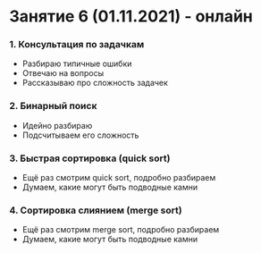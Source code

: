 # Занятие 6 (01.11.2021) - онлайн
### 1. Консультация по задачкам
* Разбираю типичные ошибки
* Отвечаю на вопросы
* Рассказываю про сложность задачек
### 2. Бинарный поиск
* Идейно разбираю
* Подсчитываем его сложность
### 3. Быстрая сортировка (quick sort)
* Ещё раз смотрим quick sort, подробно разбираем
* Думаем, какие могут быть подводные камни
### 4. Сортировка слиянием (merge sort)
* Ещё раз смотрим merge sort, подробно разбираем
* Думаем, какие могут быть подводные камни
